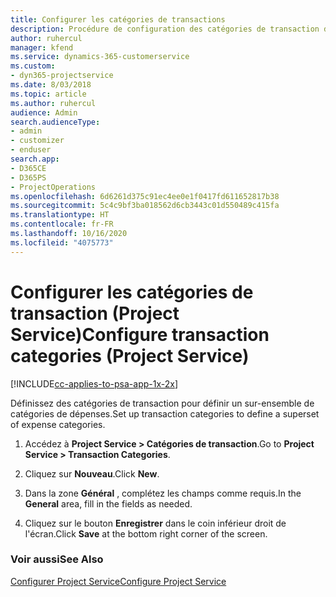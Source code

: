 ```yaml
---
title: Configurer les catégories de transactions
description: Procédure de configuration des catégories de transaction dans Project Service
author: ruhercul
manager: kfend
ms.service: dynamics-365-customerservice
ms.custom:
- dyn365-projectservice
ms.date: 8/03/2018
ms.topic: article
ms.author: ruhercul
audience: Admin
search.audienceType:
- admin
- customizer
- enduser
search.app:
- D365CE
- D365PS
- ProjectOperations
ms.openlocfilehash: 6d6261d375c91ec4ee0e1f0417fd611652817b38
ms.sourcegitcommit: 5c4c9bf3ba018562d6cb3443c01d550489c415fa
ms.translationtype: HT
ms.contentlocale: fr-FR
ms.lasthandoff: 10/16/2020
ms.locfileid: "4075773"
---
```

# <a name="configure-transaction-categories-project-service"></a><span data-ttu-id="68075-103">Configurer les catégories de transaction (Project Service)</span><span class="sxs-lookup"><span data-stu-id="68075-103">Configure transaction categories (Project Service)</span></span>

[!INCLUDE[cc-applies-to-psa-app-1x-2x](../includes/cc-applies-to-psa-app-1x-2x.md)]

<span data-ttu-id="68075-104">Définissez des catégories de transaction pour définir un sur-ensemble de catégories de dépenses.</span><span class="sxs-lookup"><span data-stu-id="68075-104">Set up transaction categories to define a superset of expense categories.</span></span>  
  
1.  <span data-ttu-id="68075-105">Accédez à **Project Service > Catégories de transaction**.</span><span class="sxs-lookup"><span data-stu-id="68075-105">Go to **Project Service > Transaction Categories**.</span></span>  
  
2.  <span data-ttu-id="68075-106">Cliquez sur **Nouveau**.</span><span class="sxs-lookup"><span data-stu-id="68075-106">Click **New**.</span></span>  
  
3.  <span data-ttu-id="68075-107">Dans la zone **Général** , complétez les champs comme requis.</span><span class="sxs-lookup"><span data-stu-id="68075-107">In the **General** area, fill in the fields as needed.</span></span>  
  
4.  <span data-ttu-id="68075-108">Cliquez sur le bouton **Enregistrer** dans le coin inférieur droit de l'écran.</span><span class="sxs-lookup"><span data-stu-id="68075-108">Click **Save** at the bottom right corner of the screen.</span></span>  
  
### <a name="see-also"></a><span data-ttu-id="68075-109">Voir aussi</span><span class="sxs-lookup"><span data-stu-id="68075-109">See Also</span></span>  
 [<span data-ttu-id="68075-110">Configurer Project Service</span><span class="sxs-lookup"><span data-stu-id="68075-110">Configure Project Service</span></span>](../psa/configure.md)
